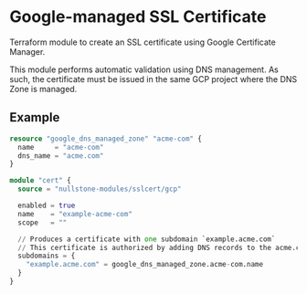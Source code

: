# Google-managed SSL Certificate
Terraform module to create an SSL certificate using Google Certificate Manager.

This module performs automatic validation using DNS management.
As such, the certificate must be issued in the same GCP project where the DNS Zone is managed.

## Example

```terraform
resource "google_dns_managed_zone" "acme-com" {
  name     = "acme-com"
  dns_name = "acme.com"
}

module "cert" {
  source = "nullstone-modules/sslcert/gcp"

  enabled = true
  name    = "example-acme-com"
  scope   = ""

  // Produces a certificate with one subdomain `example.acme.com`
  // This certificate is authorized by adding DNS records to the acme.com DNS Zone
  subdomains = {
    "example.acme.com" = google_dns_managed_zone.acme-com.name
  }
}
```
